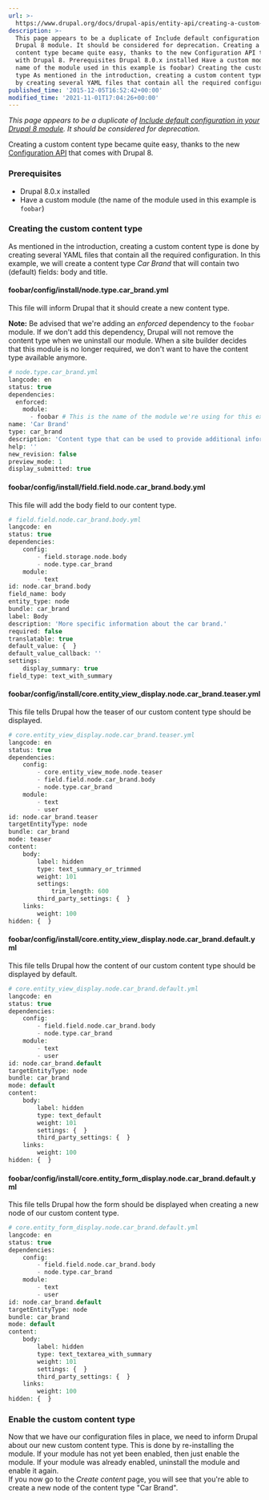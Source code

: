 ```yaml
---
url: >-
  https://www.drupal.org/docs/drupal-apis/entity-api/creating-a-custom-content-type-in-drupal-8
description: >-
  This page appears to be a duplicate of Include default configuration in your
  Drupal 8 module. It should be considered for deprecation. Creating a custom
  content type became quite easy, thanks to the new Configuration API that comes
  with Drupal 8. Prerequisites Drupal 8.0.x installed Have a custom module (the
  name of the module used in this example is foobar) Creating the custom content
  type As mentioned in the introduction, creating a custom content type is done
  by creating several YAML files that contain all the required configuration.
published_time: '2015-12-05T16:52:42+00:00'
modified_time: '2021-11-01T17:04:26+00:00'
---
```

_This page appears to be a duplicate of [Include default configuration in your Drupal 8 module](/node/2087879). It should be considered for deprecation._

Creating a custom content type became quite easy, thanks to the new [Configuration API](https://www.drupal.org/developing/api/8/configuration) that comes with Drupal 8.

### Prerequisites

* Drupal 8.0.x installed
* Have a custom module (the name of the module used in this example is `foobar`)

### Creating the custom content type

As mentioned in the introduction, creating a custom content type is done by creating several YAML files that contain all the required configuration. In this example, we will create a content type _Car Brand_ that will contain two (default) fields: body and title.

#### foobar/config/install/node.type.car\_brand.yml

This file will inform Drupal that it should create a new content type.

**Note:** Be advised that we're adding an _enforced_ dependency to the `foobar` module. If we don't add this dependency, Drupal will not remove the content type when we uninstall our module. When a site builder decides that this module is no longer required, we don't want to have the content type available anymore.

```php
# node.type.car_brand.yml
langcode: en
status: true
dependencies:
  enforced:
    module:
      - foobar # This is the name of the module we're using for this example
name: 'Car Brand'
type: car_brand
description: 'Content type that can be used to provide additional information on <em>Car Brands</em>'
help: ''
new_revision: false
preview_mode: 1
display_submitted: true

```

#### foobar/config/install/field.field.node.car\_brand.body.yml

This file will add the body field to our content type.

```php
# field.field.node.car_brand.body.yml
langcode: en
status: true
dependencies:
    config:
        - field.storage.node.body
        - node.type.car_brand
    module:
        - text
id: node.car_brand.body
field_name: body
entity_type: node
bundle: car_brand
label: Body
description: 'More specific information about the car brand.'
required: false
translatable: true
default_value: {  }
default_value_callback: ''
settings:
    display_summary: true
field_type: text_with_summary

```

#### foobar/config/install/core.entity\_view\_display.node.car\_brand.teaser.yml

This file tells Drupal how the teaser of our custom content type should be displayed.

```php
# core.entity_view_display.node.car_brand.teaser.yml
langcode: en
status: true
dependencies:
    config:
        - core.entity_view_mode.node.teaser
        - field.field.node.car_brand.body
        - node.type.car_brand
    module:
        - text
        - user
id: node.car_brand.teaser
targetEntityType: node
bundle: car_brand
mode: teaser
content:
    body:
        label: hidden
        type: text_summary_or_trimmed
        weight: 101
        settings:
            trim_length: 600
        third_party_settings: {  }
    links:
        weight: 100
hidden: {  }

```

#### foobar/config/install/core.entity\_view\_display.node.car\_brand.default.yml

This file tells Drupal how the content of our custom content type should be displayed by default.

```php
# core.entity_view_display.node.car_brand.default.yml
langcode: en
status: true
dependencies:
    config:
        - field.field.node.car_brand.body
        - node.type.car_brand
    module:
        - text
        - user
id: node.car_brand.default
targetEntityType: node
bundle: car_brand
mode: default
content:
    body:
        label: hidden
        type: text_default
        weight: 101
        settings: {  }
        third_party_settings: {  }
    links:
        weight: 100
hidden: {  }

```

#### foobar/config/install/core.entity\_form\_display.node.car\_brand.default.yml

This file tells Drupal how the form should be displayed when creating a new node of our custom content type.

```php
# core.entity_form_display.node.car_brand.default.yml
langcode: en
status: true
dependencies:
    config:
        - field.field.node.car_brand.body
        - node.type.car_brand
    module:
        - text
        - user
id: node.car_brand.default
targetEntityType: node
bundle: car_brand
mode: default
content:
    body:
        label: hidden
        type: text_textarea_with_summary
        weight: 101
        settings: {  }
        third_party_settings: {  }
    links:
        weight: 100
hidden: {  }

```

### Enable the custom content type

Now that we have our configuration files in place, we need to inform Drupal about our new custom content type. This is done by re-installing the module. If your module has not yet been enabled, then just enable the module. If your module was already enabled, uninstall the module and enable it again.  
If you now go to the _Create content_ page, you will see that you're able to create a new node of the content type "Car Brand".